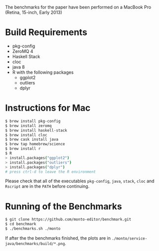 The benchmarks for the paper have been performed on a MacBook Pro (Retina, 15-inch, Early 2013)

# Build Requirements

* pkg-config
* ZeroMQ 4
* Haskell Stack
* cloc
* java 8
* R with the following packages
  - ggplot2
  - outliers
  - dplyr

# Instructions for Mac

```sh
$ brew install pkg-config
$ brew install zeromq
$ brew install haskell-stack
$ brew install cloc
$ brew cask install java
$ brew tap homebrew/science
$ brew install r
$ R
> install.packages("ggplot2")
> install.packages("outliers")
> install.packages("dplyr")
# press ctrl-d to leave the R environment
```

Please check that all of the executables `pkg-config`, `java`, `stack`, `cloc` and `Rscript` are in the `PATH` before continuing.

# Running of the Benchmarks

```sh
$ git clone https://github.com/monto-editor/benchmark.git
$ cd benchmark
$ ./benchmarks.sh ./monto
```

If after the the benchmarks finished, the plots are in `./monto/service-java/benchmarks/build/*.png`.
